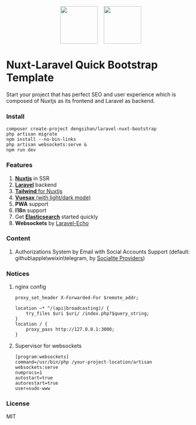 <p align="center" style="margin:2rem -0.5rem;"><img src="https://raw.githubusercontent.com/laravel/art/master/logo-lockup/5%20SVG/2%20CMYK/1%20Full%20Color/laravel-logolockup-cmyk-red.svg" style="margin:0rem 0.5rem;" height="100"/><img style="margin:0rem 0.5rem;" src="https://github.com/nuxt/nuxt.js/raw/dev/.github/nuxt.png" height="100"/></p>

# Nuxt-Laravel Quick Bootstrap Template
Start your project that has perfect SEO and user experience which is composed of Nuxtjs as its frontend and Laravel as backend.

### Install
```shell
composer create-project dengsihan/laravel-nuxt-bootstrap
php artisan migrate
npm install --no-bin-links
php artisan websockets:serve &
npm run dev
```

### Features
1. [**Nuxtjs**](https://nuxtjs.org/) in SSR
2. [**Laravel**](https://laravel.com/) backend
3. [**Tailwind** for Nuxtjs](https://tailwindcss.nuxtjs.org/)
4. [**Vuesax** (with light/dark mode)](http://vuesax.com/)
5. **PWA** support
6. **I18n** support
7. Get [**Elasticsearch**](https://github.com/elastic/elasticsearch) started quickly 
8. **Websockets** by [Laravel-Echo](https://github.com/laravel/echo)

### Content
1. Authorizations System by Email with Social Accounts Support (default: github\apple\weixin\telegram, by [Socialite Providers](https://socialiteproviders.netlify.com/))

### Notices
1. nginx config
    ```
    proxy_set_header X-Forwarded-For $remote_addr;

    location ~* ^/(api|broadcasting)/ {
        try_files $uri $uri/ /index.php?$query_string;
    }
    location / {
        proxy_pass http://127.0.0.1:3000;
    }
    ```
2. Supervisor for websockets
    ```shell
    [program:websockets]
    command=/usr/bin/php /your-project-location/artisan websockets:serve
    numprocs=1
    autostart=true
    autorestart=true
    user=sudo-www
    ```

### License
MIT
